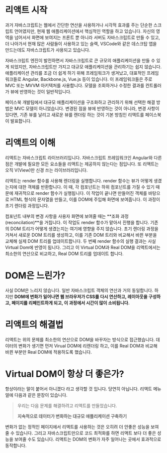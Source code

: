 # 리액트 시작

과거 자바스크립트는 웹에서 간단한 연산을 사용하거나 시각적 효과를 주는 단순한 스크립트 언어였지만, 현재 웹 애플리케이션에서 핵심적인 역할을 하고 있습니다. 자신의 영역을 넘어서서 화면에 보여지는 프론트 뿐 아니라 서버도 자바스크립트로 만들 수 있고, 더 나아가서 현재 많은 사람들이 사용하고 있는 슬랙, VSCode와 같은 데스크탑 앱을 만드는데도 자바스크립트가 사용되고 있습니다.

자바스크립트 엔진이 발전하면서 자바스크립트로 큰 규모의 애플리케이션을 만들 수 있게 되었지만, 자바스크립트만 가지고 대규모 애플리케이션을 관리하기는 쉽지 않습니다. 애플리케이션 관리를 조금 더 쉽게 하기 위해 프레임워크가 생겨났고, 대표적인 프레임워크들로 Angular, Backbone.js, Vue.js 등이 있습니다. 이 프레임워크들은 주로 MVC 또는 MVVM 아키텍처를 사용합니다. 모델을 조회하거나 수정한 결과를 컨트롤러가 뷰에 반영하는 것이 일반적입니다.

페이스북 개발팀에서 대규모 애플리케이션을 구조화하고 관리하기 위해 선택한 해결 방법은 MVC 모델이 아니었습니다. 변경된 점을 뷰에 반영하는 것이 아니라, 변경 사항이 있다면, 기존 뷰를 날리고 새로운 뷰를 렌더링 하는 것이 기본 방침인 리액트를 페이스북이 발표합니다.



# 리액트의 이해

리액트는 자바스크립트 라이브러리입니다. 자바스크립트 프레임워크인 Angular와 다른 점은 개발에 필요한 모든 요소들을 리액트는 제공하지 않는다는 점입니다. 또 리액트는 오직 V(View)만 신경 쓰는 라이브러리입니다.

리액트는 render 함수를 사용해 렌더링을 실행합니다. render 함수는 뷰가 어떻게 생겼는지에 대한 객체를 반환합니다. 이 때, 각 컴포넌트는 하위 컴포넌트를 가질 수 있기 때문에 재귀적으로 render 함수가 실행됩니다. 이 작업이 끝나면 만들어진 객체를 바탕으로 HTML 형식의 문자열을 만들고, 이를 DOM에 주입해 화면에 보여줍니다. 이 과정이 초기 렌더링 과정입니다.

컴포넌트 내부의 변경 사항을 사용자 화면에 보여줄 때는 **조화 과정(reconcilation)**을 거칩니다. 이 작업도 render 함수가 맡아서 진행을 합니다. 기존의 DOM 트리가 어떻게 생겼는지는 여기에 영향을 주지 않습니다. 초기 렌더링 과정을 거쳐서 새로운 DOM 트리를 생성하고, 이를 기존 DOM 트리와 비교해서 바뀐 부분을 교체해 실제 DOM 트리를 업데이트합니다. 두 번째 render 함수의 실행 결과는 사실 Virtual Dom에 반영이 됩니다. 그리고 이 Virtual DOM과 Real DOM을 리액트에서는 최소한의 연산으로 비교하고, Real DOM 트리를 업데이트 합니다.



# DOM은 느린가?

사실 DOM은 느리지 않습니다. 일반 자바스크립트 객체의 연산과 거의 동일합니다. 하지만 **DOM에 변화가 일어나면 웹 브라우저가 CSS를 다시 연산하고, 레이아웃을 구성하고, 페이지를 리페인트하게 되고, 이 과정에서 시간이 많이 소비됩니다.**



# 리액트의 해결법

리액트는 위의 문제를 최소한의 연산으로 DOM을 바꾸자는 방식으로 접근했습니다. 데이터의 변화가 생기면 먼저 Virual DOM에 리렌더링 하고, 이를 Real DOM과 비교해 바뀐 부분만 Real DOM에 적용하도록 했습니다.



# Virtual DOM이 항상 더 좋은가?

항상이라는 말이 붙어서 아니겠다 라고 생각할 것 입니다. 당연히 아닙니다. 리액트 메뉴얼에 다음과 같은 문장이 있습니다.

> 우리는 다음 문제를 해결하려고 리액트를 만들었습니다.
>
> **지속적으로 데이터가 변화하는 대규모 애플리케이션 구축하기**

변화가 없는 정적인 페이지에서 리액트를 사용하는 것은 오히려 더 안좋은 성능을 보여줄 수 있습니다. 그리고 자바스크립트만으로 코드 최적화를 하면 리액트 보다 더 좋은 성능을 보여줄 수도 있습니다. 리액트는 DOM의 변화가 자주 일어나는 곳에서 효과적으로 동작합니다.



